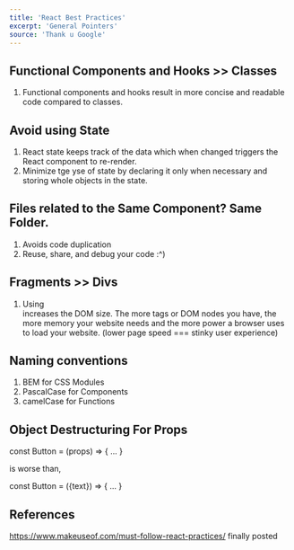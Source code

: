 ```yaml
---
title: 'React Best Practices'
excerpt: 'General Pointers'
source: 'Thank u Google'
---
```


## Functional Components and Hooks >> Classes
1. Functional components and hooks result in more concise and readable code compared to classes.

## Avoid using State
1. React state keeps track of the data which when changed triggers the React component to re-render. 
2. Minimize tge yse of state by declaring it only when necessary and storing whole objects in the state.

## Files related to the Same Component? Same Folder.
1. Avoids code duplication 
2. Reuse, share, and debug your code :^)

## Fragments >> Divs
1. Using <div> increases the DOM size. The more tags or DOM nodes you have, the more memory your website needs and the more power a browser uses to load your website. (lower page speed === stinky user experience)

## Naming conventions 
1. BEM for CSS Modules
2. PascalCase for Components
3. camelCase for Functions

## Object Destructuring For Props

const Button = (props) => { ... } 

is worse than,

const Button = ({text}) => { ... }

## References
https://www.makeuseof.com/must-follow-react-practices/ finally posted
